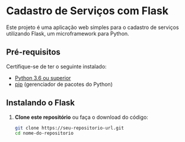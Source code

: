 # Cadastro de Serviços com Flask

Este projeto é uma aplicação web simples para o cadastro de serviços utilizando Flask, um microframework para Python.

## Pré-requisitos

Certifique-se de ter o seguinte instalado:

- [Python 3.6 ou superior](https://www.python.org/downloads/)
- [pip](https://pip.pypa.io/en/stable/installation/) (gerenciador de pacotes do Python)

## Instalando o Flask

1. **Clone este repositório** ou faça o download do código:

   ```bash
   git clone https://seu-repositorio-url.git
   cd nome-do-repositorio

